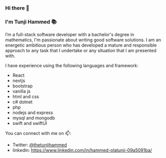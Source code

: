 ### Hi there 👋

### I'm Tunji Hammed 📚
I’m a full-stack software developer with a bachelor's degree in mathematics, I'm passionate about writing good software solutions. I am an energetic ambitious person who has developed a mature and responsible approach to any task that I undertake or any situation that I am presented with.

I have experience using the following languages and framework:
- React
- nextjs
- bootstrap
- vanilla js
- html and css
- c# dotnet
- php
- nodejs and express
- mysql and mongodb
- swift and swiftUI

You can connect with me on 📫:
- Twitter: [@thetunjihammed](https://twitter.com/thetunjihammed)
- linkedin: https://www.linkedin.com/in/hammed-olatunji-09a5091ba/

<!--
**tunjiNg01/tunjiNG01** is a ✨ _special_ ✨ repository because its `README.md` (this file) appears on your GitHub profile.

Here are some ideas to get you started:

- 🔭 I’m currently working on ...
- 🌱 I’m currently learning ...
- 👯 I’m looking to collaborate on ...
- 🤔 I’m looking for help with ...
- 💬 Ask me about ...
- 📫 How to reach me: ...
- 😄 Pronouns: ...
- ⚡ Fun fact: ...
-->

